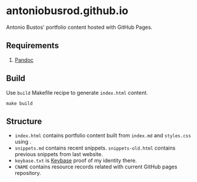 # antoniobusrod.github.io

Antonio Bustos' portfolio content hosted with GitHub Pages.

## Requirements

1. [Pandoc](https://pandoc.org/)


## Build

Use `build` Makefile recipe to generate `index.html` content.

    make build

## Structure

* `index.html` contains portfolio content built from `index.md` and `styles.css` using .
* `snippets.md` contains recent snippets. `snippets-old.html` contains previous snippets from last website.
* `keybase.txt` is [Keybase](https://keybase.io/) proof of my identity there.
* `CNAME` contains resource records related with current GitHub pages repository.

